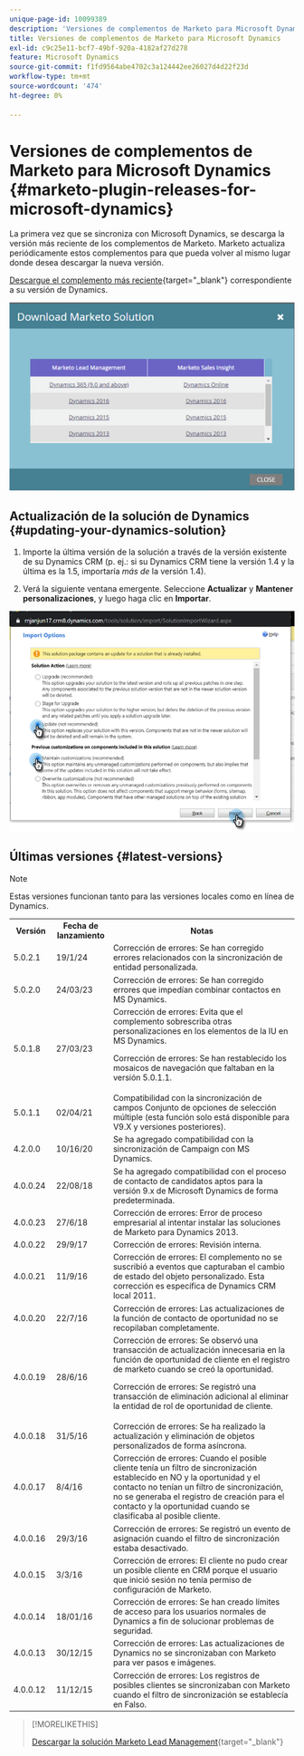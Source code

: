 ```yaml
---
unique-page-id: 10099389
description: 'Versiones de complementos de Marketo para Microsoft Dynamics: documentos de Marketo, documentación del producto'
title: Versiones de complementos de Marketo para Microsoft Dynamics
exl-id: c9c25e11-bcf7-49bf-920a-4182af27d278
feature: Microsoft Dynamics
source-git-commit: f1fd9564abe4702c3a124442ee26027d4d22f23d
workflow-type: tm+mt
source-wordcount: '474'
ht-degree: 0%

---
```


# Versiones de complementos de Marketo para Microsoft Dynamics {#marketo-plugin-releases-for-microsoft-dynamics}

La primera vez que se sincroniza con Microsoft Dynamics, se descarga la versión más reciente de los complementos de Marketo. Marketo actualiza periódicamente estos complementos para que pueda volver al mismo lugar donde desea descargar la nueva versión.

[Descargue el complemento más reciente](/help/marketo/product-docs/crm-sync/microsoft-dynamics-sync/sync-setup/download-the-marketo-lead-management-solution.md){target="_blank"} correspondiente a su versión de Dynamics.

![](assets/marketo-plugin-releases-for-microsoft-dynamics-1.png)

## Actualización de la solución de Dynamics {#updating-your-dynamics-solution}

1. Importe la última versión de la solución a través de la versión existente de su Dynamics CRM (p. ej.: si su Dynamics CRM tiene la versión 1.4 y la última es la 1.5, importaría _más de_ la versión 1.4).

1. Verá la siguiente ventana emergente. Seleccione **Actualizar** y **Mantener personalizaciones**, y luego haga clic en **Importar**.

![](assets/marketo-plugin-releases-for-microsoft-dynamics-2.png)

## Últimas versiones {#latest-versions}

>[!NOTE]
>
>Estas versiones funcionan tanto para las versiones locales como en línea de Dynamics.

<table> 
 <tbody> 
  <tr> 
   <th style="width:15%">Versión</th> 
   <th style="width:20%">Fecha de lanzamiento</th> 
   <th style="width:65%">Notas</th> 
  </tr>
  <tr> 
   <td>5.0.2.1</td> 
   <td>19/1/24</td> 
   <td>Corrección de errores: Se han corregido errores relacionados con la sincronización de entidad personalizada.</td> 
  </tr> 
  <tr> 
   <td>5.0.2.0</td> 
   <td>24/03/23</td> 
   <td>Corrección de errores: Se han corregido errores que impedían combinar contactos en MS Dynamics.</td> 
  </tr> 
  <tr> 
   <td>5.0.1.8</td> 
   <td>27/03/23</td> 
   <td>Corrección de errores: Evita que el complemento sobrescriba otras personalizaciones en los elementos de la IU en MS Dynamics.
   <p>
   Corrección de errores: Se han restablecido los mosaicos de navegación que faltaban en la versión 5.0.1.1.</td> 
  </tr> 
  <tr> 
   <td>5.0.1.1</td> 
   <td>02/04/21</td> 
   <td>Compatibilidad con la sincronización de campos Conjunto de opciones de selección múltiple (esta función solo está disponible para V9.X y versiones posteriores).</td> 
  </tr> 
  <tr> 
   <td>4.2.0.0</td> 
   <td>10/16/20</td> 
   <td>Se ha agregado compatibilidad con la sincronización de Campaign con MS Dynamics.</td> 
  </tr> 
  <tr> 
   <td>4.0.0.24</td> 
   <td>22/08/18</td> 
   <td>Se ha agregado compatibilidad con el proceso de contacto de candidatos aptos para la versión 9.x de Microsoft Dynamics de forma predeterminada.</td> 
  </tr> 
  <tr> 
   <td>4.0.0.23</td> 
   <td>27/6/18</td> 
   <td>Corrección de errores: Error de proceso empresarial al intentar instalar las soluciones de Marketo para Dynamics 2013.</td> 
  </tr> 
  <tr> 
   <td>4.0.0.22</td> 
   <td>29/9/17</td> 
   <td>Corrección de errores: Revisión interna.</td> 
  </tr> 
  <tr> 
   <td><p>4.0.0.21</p></td> 
   <td>11/9/16</td> 
   <td>Corrección de errores: El complemento no se suscribió a eventos que capturaban el cambio de estado del objeto personalizado. Esta corrección es específica de Dynamics CRM local 2011.</td> 
  </tr> 
  <tr> 
   <td>4.0.0.20</td> 
   <td>22/7/16</td> 
   <td>Corrección de errores: Las actualizaciones de la función de contacto de oportunidad no se recopilaban completamente.</td> 
  </tr> 
  <tr> 
   <td>4.0.0.19</td> 
   <td>28/6/16</td> 
   <td>Corrección de errores: Se observó una transacción de actualización innecesaria en la función de oportunidad de cliente en el registro de marketo cuando se creó la oportunidad.<p>Corrección de errores: Se registró una transacción de eliminación adicional al eliminar la entidad de rol de oportunidad de cliente.</td> 
  </tr> 
  <tr> 
   <td>4.0.0.18</td> 
   <td>31/5/16</td> 
   <td>Corrección de errores: Se ha realizado la actualización y eliminación de objetos personalizados de forma asíncrona.</td> 
  </tr> 
  <tr> 
   <td>4.0.0.17</td> 
   <td>8/4/16</td> 
   <td>Corrección de errores: Cuando el posible cliente tenía un filtro de sincronización establecido en NO y la oportunidad y el contacto no tenían un filtro de sincronización, no se generaba el registro de creación para el contacto y la oportunidad cuando se clasificaba al posible cliente.</td> 
  </tr> 
  <tr> 
   <td>4.0.0.16</td> 
   <td>29/3/16</td> 
   <td>Corrección de errores: Se registró un evento de asignación cuando el filtro de sincronización estaba desactivado.</td> 
  </tr> 
  <tr> 
   <td>4.0.0.15</td> 
   <td>3/3/16</td> 
   <td>Corrección de errores: El cliente no pudo crear un posible cliente en CRM porque el usuario que inició sesión no tenía permiso de configuración de Marketo.</td> 
  </tr> 
  <tr> 
   <td>4.0.0.14</td> 
   <td>18/01/16</td> 
   <td>Corrección de errores: Se han creado límites de acceso para los usuarios normales de Dynamics a fin de solucionar problemas de seguridad.</td> 
  </tr> 
  <tr> 
   <td>4.0.0.13</td> 
   <td>30/12/15</td> 
   <td>Corrección de errores: Las actualizaciones de Dynamics no se sincronizaban con Marketo para ver pasos e imágenes.</td> 
  </tr> 
  <tr> 
   <td>4.0.0.12</td> 
   <td>11/12/15</td> 
   <td>Corrección de errores: Los registros de posibles clientes se sincronizaban con Marketo cuando el filtro de sincronización se establecía en Falso.</td> 
  </tr> 
 </tbody> 
</table>

>[!MORELIKETHIS]
>
>[Descargar la solución Marketo Lead Management](/help/marketo/product-docs/crm-sync/microsoft-dynamics-sync/sync-setup/download-the-marketo-lead-management-solution.md){target="_blank"}
